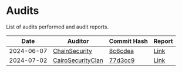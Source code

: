 # Audits

List of audits performed and audit reports.

| Date | Auditor | Commit Hash | Report |
|----- |-------- |------------ |------- |
| 2024-06-07 | [ChainSecurity](https://x.com/chain_security) | [8c6cdea](https://github.com/vesuxyz/vesu-v1/commit/8c6cdeaa6305aef60932d95d3bb63a5145ae0e38) | [Link](./2024-06-07_ChainSecurity_Vesu-Protocol_audit.pdf) |
| 2024-07-02 | [CairoSecurityClan](https://x.com/cairoaudit) | [77d3cc9](https://github.com/vesuxyz/vesu-v1/commit/77d3cc996273f0654b1f445c08ad2071c3e6e040) | [Link](./2024-07-02_CairoSecurityClan_Vesu-Protocol_audit.pdf) |
